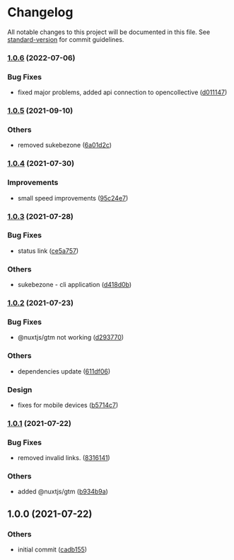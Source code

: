 # Changelog

All notable changes to this project will be documented in this file. See [standard-version](https://github.com/conventional-changelog/standard-version) for commit guidelines.

### [1.0.6](https://github.com/opendreamnet/opendreamnet/compare/v1.0.5...v1.0.6) (2022-07-06)


### Bug Fixes

* fixed major problems, added api connection to opencollective ([d011147](https://github.com/opendreamnet/opendreamnet/commit/d011147cc77c095a7336071ddf488b5719560349))

### [1.0.5](https://github.com/opendreamnet/opendreamnet/compare/v1.0.4...v1.0.5) (2021-09-10)


### Others

* removed sukebezone ([6a01d2c](https://github.com/opendreamnet/opendreamnet/commit/6a01d2c1757f25dc55e0a886d6b69718a45019a6))

### [1.0.4](https://github.com/opendreamnet/opendreamnet/compare/v1.0.3...v1.0.4) (2021-07-30)


### Improvements

* small speed improvements ([95c24e7](https://github.com/opendreamnet/opendreamnet/commit/95c24e79e034a40ee01a2bac80b09362a184b383))

### [1.0.3](https://github.com/opendreamnet/opendreamnet/compare/v1.0.2...v1.0.3) (2021-07-28)


### Bug Fixes

* status link ([ce5a757](https://github.com/opendreamnet/opendreamnet/commit/ce5a7577dc2504f95360006bd788bee9f6dd6c46))


### Others

* sukebezone - cli application ([d418d0b](https://github.com/opendreamnet/opendreamnet/commit/d418d0b6ba6ca92242de2ae15e4874421bedaf90))

### [1.0.2](https://github.com/opendreamnet/opendreamnet/compare/v1.0.1...v1.0.2) (2021-07-23)


### Bug Fixes

* @nuxtjs/gtm not working ([d293770](https://github.com/opendreamnet/opendreamnet/commit/d29377016a94e1fe7a3e6c11389bfee7628d40f9))


### Others

* dependencies update ([611df06](https://github.com/opendreamnet/opendreamnet/commit/611df069c8475958282f329873f5a46d557961f4))


### Design

* fixes for mobile devices ([b5714c7](https://github.com/opendreamnet/opendreamnet/commit/b5714c7accc97012a586be42eb8b2e53d5be2299))

### [1.0.1](https://github.com/opendreamnet/opendreamnet/compare/v1.0.0...v1.0.1) (2021-07-22)


### Bug Fixes

* removed invalid links. ([8316141](https://github.com/opendreamnet/opendreamnet/commit/8316141bb06c83aa9c703006a75c985643b3f8a9))


### Others

* added @nuxtjs/gtm ([b934b9a](https://github.com/opendreamnet/opendreamnet/commit/b934b9ae2696f5ece8eabf59365a591f7c2184ed))

## 1.0.0 (2021-07-22)


### Others

* initial commit ([cadb155](https://github.com/opendreamnet/opendreamnet/commit/cadb1550cf656b5c6a030c83eb6b3dbff2cb6a6e))
